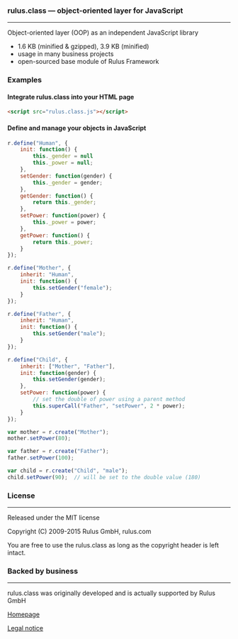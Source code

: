 ### rulus.class — object-oriented layer for JavaScript

---

Object-oriented layer (OOP) as an independent JavaScript library

- 1.6 KB (minified & gzipped), 3.9 KB (minified)
- usage in many business projects
- open-sourced base module of Rulus Framework

### Examples

#### Integrate rulus.class into your HTML page

```html
<script src="rulus.class.js"></script>
```

#### Define and manage your objects in JavaScript

```javascript
r.define("Human", {
    init: function() {
        this._gender = null
        this._power = null;
    },
    setGender: function(gender) {
        this._gender = gender;
    },
    getGender: function() {
        return this._gender;
    },
    setPower: function(power) {
        this._power = power;
    },
    getPower: function() {
        return this._power;
    }
});

r.define("Mother", {
    inherit: "Human",
    init: function() {
        this.setGender("female");
    }
});

r.define("Father", {
    inherit: "Human",
    init: function() {
        this.setGender("male");
    }
});

r.define("Child", {
    inherit: ["Mother", "Father"],
    init: function(gender) {
        this.setGender(gender);
    },
    setPower: function(power) {
        // set the double of power using a parent method
        this.superCall("Father", "setPower", 2 * power);
    }
});

var mother = r.create("Mother");
mother.setPower(80);

var father = r.create("Father");
father.setPower(100);

var child = r.create("Child", "male");
child.setPower(90);  // will be set to the double value (180)
```

### License

---

Released under the MIT license

Copyright (C) 2009-2015 Rulus GmbH, rulus.com

You are free to use the rulus.class as long as the copyright header is left intact.

### Backed by business

---

rulus.class was originally developed and is actually supported by Rulus GmbH

[Homepage](https://rulus.com)

[Legal notice](https://rulus.com/#!/impressum)
